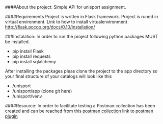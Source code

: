 ####About the project: 
Simple API for unisport assignment.

####Requirements 
Project is written in Flask framework. Project is runed in virtual environment. Link to how to install virtualenvironment http://flask.pocoo.org/docs/0.10/installation/


###Instalation: 
In order to run the project following python packages MUST be installed. 
* pip install Flask 
* pip install requests 
* pip install sqlalchemy


After installing the packages pleas clone the project to the app directory so your final structure of your catalogs will look like this
* /unisport
* /unisport/app (clone git here)
* /unisport/venv


####Resource: 
In order to facilitate testing a Postman collection has been created and can be reached from this [postman collection]( https://www.getpostman.com/collections/9a5dc18a9829ffffb274) link to [postman plugin](https://chrome.google.com/webstore/detail/postman/fhbjgbiflinjbdggehcddcbncdddomop?hl=en)